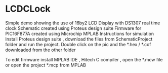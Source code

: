 # LCDCLock
Simple demo showing the use of 16by2 LCD Display with DS1307 real time clock 
Schematic created using Proteus design suite 
Firmware for PIC16F877A created using Microchip MPLAB
      Instructions for simulation 
        Install Proteus design suite , 
        download the files from SchematicProject folder and run the project.
        Double click on the pic and the *.hex / *.cof downloaded from the other folder 
        
 To edit firmware install MPLAB IDE , Hitech C compiler , 
 open the *.mcw file 
 or open the project *.mcp from MPLAB
